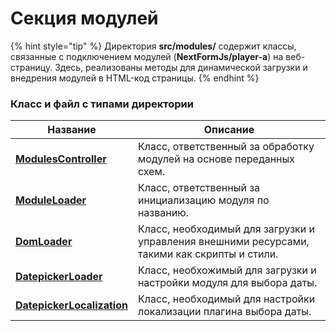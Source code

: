 # Секция модулей

{% hint style="tip" %}
Директория **src/modules/** содержит классы, связанные с подключением модулей (**NextFormJs/player-а**) на веб-страницу. Здесь, реализованы методы для динамической загрузки и внедрения модулей в HTML-код страницы.
{% endhint %}

### Класс и файл с типами директории

| Название                                                                 | Описание                                                                                     |
|--------------------------------------------------------------------------|----------------------------------------------------------------------------------------------|
| **[ModulesController](MODULESCONTROLLER.md)**                            | Класс, ответственный за обработку модулей на основе переданных схем.                         |
| **[ModuleLoader](loader/MODULELOADER.md)**                               | Класс, ответственный за инициализацию модуля по названию.                                    |
| **[DomLoader ](loader/DOMLOADER.md)**                                    | Класс, необходимый для загрузки и управления внешними ресурсами, такими как скрипты и стили. |
| **[DatepickerLoader](list/datepicker/DATEPICKERLOADER.md)**              | Класс, необхожимый для загрузки и настройки модуля для выбора даты.                          |
| **[DatepickerLocalization](list/datepicker/DATEPICKERLOCALIZATION.md)**  | Класс, необходимый для настройки локализации плагина выбора даты.                            |
